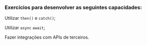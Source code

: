 ### Exercícios para desenvolver as seguintes capacidades:


Utilizar `then()` e `catch()`;

Utilizar `async` `await`;

Fazer integrações com APIs de terceiros.


